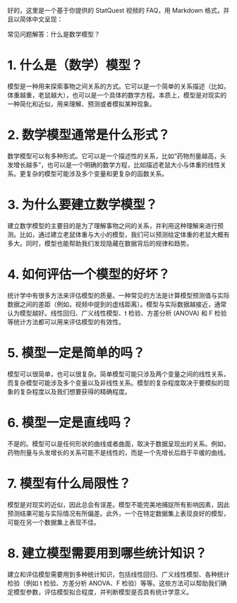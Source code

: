 好的，这里是一个基于你提供的 StatQuest 视频的 FAQ，用 Markdown 格式，并且以简体中文呈现：

常见问题解答：什么是数学模型？
# 1. 什么是（数学）模型？
模型是一种用来探索事物之间关系的方式。它可以是一个简单的关系描述（比如，体重越重，老鼠越大），也可以是一个具体的数学方程。本质上，模型是对现实的一种简化和近似，用来理解、预测或者模拟某种现象。
# 2. 数学模型通常是什么形式？
数学模型可以有多种形式。它可以是一个描述性的关系，比如“药物剂量越高，头发增长越多”，也可以是一个明确的数学方程，比如描述老鼠大小与体重的线性关系。更复杂的模型可能涉及多个变量和更复杂的函数关系。
# 3. 为什么要建立数学模型？
建立数学模型的主要目的是为了理解事物之间的关系，并利用这种理解来进行预测。比如，通过建立老鼠体重与大小的模型，我们可以预测给定体重的老鼠大概有多大。同时，模型也能帮助我们发现隐藏在数据背后的规律和趋势。
# 4. 如何评估一个模型的好坏？
统计学中有很多方法来评估模型的质量。一种常见的方法是计算模型预测值与实际数据之间的差距（例如，视频中提到的虚线距离）。模型与实际数据越接近，通常认为模型越好。线性回归、广义线性模型、t 检验、方差分析 (ANOVA) 和 F 检验等统计方法都可以用来评估模型的有效性。
# 5. 模型一定是简单的吗？
模型可以很简单，也可以很复杂。简单模型可能只涉及两个变量之间的线性关系，而复杂模型可能涉及多个变量以及非线性关系。模型的复杂程度取决于要模拟的现象的复杂程度以及我们想要获得的精确程度。
# 6. 模型一定是直线吗？
不是的。模型可以是任何形状的曲线或者曲面，取决于数据呈现出的关系。例如，药物剂量与头发增长的关系可能不是线性的，而是一个先增长后趋于平缓的曲线。
# 7. 模型有什么局限性？
模型是对现实的近似，因此总会有误差。模型不能完美地捕捉所有影响因素，因此预测结果可能与实际情况有所偏差。此外，一个在特定数据集上表现良好的模型，可能在另一个数据集上表现不佳。
# 8. 建立模型需要用到哪些统计知识？
建立和评估模型需要用到多种统计知识，包括线性回归、广义线性模型、各种统计检验（例如 t 检验、方差分析 ANOVA、F 检验）等等。这些方法可以帮助我们确定模型参数，评估模型拟合程度，并判断模型是否具有统计学意义。